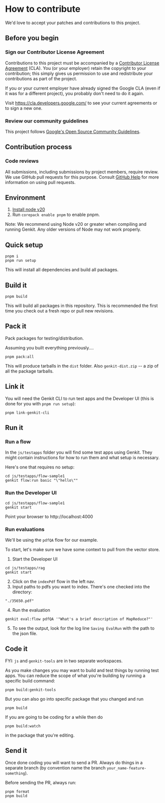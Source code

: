 # How to contribute

We'd love to accept your patches and contributions to this project.

## Before you begin

### Sign our Contributor License Agreement

Contributions to this project must be accompanied by a
[Contributor License Agreement](https://cla.developers.google.com/about) (CLA).
You (or your employer) retain the copyright to your contribution; this simply
gives us permission to use and redistribute your contributions as part of the
project.

If you or your current employer have already signed the Google CLA (even if it
was for a different project), you probably don't need to do it again.

Visit <https://cla.developers.google.com/> to see your current agreements or to
sign a new one.

### Review our community guidelines

This project follows
[Google's Open Source Community Guidelines](https://opensource.google/conduct/).

## Contribution process

### Code reviews

All submissions, including submissions by project members, require review. We
use GitHub pull requests for this purpose. Consult
[GitHub Help](https://help.github.com/articles/about-pull-requests/) for more
information on using pull requests.

## Environment

1. [Install node v20](https://nodejs.org/en/download)
2. Run `corepack enable pnpm` to enable pnpm.

Note: We recommend using Node v20 or greater when compiling and running Genkit.
Any older versions of Node may not work properly.

## Quick setup

```
pnpm i
pnpm run setup
```

This will install all dependencies and build all packages.

## Build it

```
pnpm build
```

This will build all packages in this repository. This is recommended the first time you check out a fresh repo or pull new revisions.

## Pack it

Pack packages for testing/distribution.

Assuming you built everything previously....

```
pnpm pack:all
```

This will produce tarballs in the `dist` folder. Also `genkit-dist.zip` -- a zip of all the package tarballs.

## Link it

You will need the Genkit CLI to run test apps and the Developer UI (this is done for you with `pnpm run setup`):

```
pnpm link-genkit-cli
```

## Run it

### Run a flow

In the `js/testapps` folder you will find some test apps using Genkit. They might contain instructions for how to run them and what setup is necessary.

Here's one that requires no setup:

```
cd js/testapps/flow-sample1
genkit flow:run basic "\"hello\""
```

### Run the Developer UI

```
cd js/testapps/flow-sample1
genkit start
```

Point your browser to http://localhost:4000

### Run evaluations

We'll be using the `pdfQA` flow for our example.

To start, let's make sure we have some context to pull from the vector store.

1. Start the Developer UI

```
cd js/testapps/rag
genkit start
```

2. Click on the `indexPdf` flow in the left nav.
3. Input paths to pdfs you want to index. There's one checked into the directory:

```
"./35650.pdf"
```

4. Run the evaluation

```
genkit eval:flow pdfQA '"What's a brief description of MapReduce?"'
```

5. To see the output, look for the log line `Saving EvalRun` with the path to the json file.

## Code it

FYI: `js` and `genkit-tools` are in two separate workspaces.

As you make changes you may want to build and test things by running test apps.
You can reduce the scope of what you're building by running a specific build command:

```
pnpm build:genkit-tools
```

But you can also go into specific package that you changed and run

```
pnpm build
```

If you are going to be coding for a while then do

```
pnpm build:watch
```

in the package that you're editing.

## Send it

Once done coding you will want to send a PR. Always do things in a separate branch (by convention name the branch `your_name-feature-something`).

Before sending the PR, always run:

```
pnpm format
pnpm build
```
